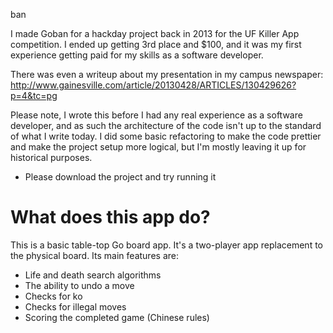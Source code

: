 
ban

I made Goban for a hackday project back in 2013 for the UF Killer App competition. I ended up getting 3rd place and $100, and it was my first experience getting paid for my skills as a software developer.

There was even a writeup about my presentation in my campus newspaper:
http://www.gainesville.com/article/20130428/ARTICLES/130429626?p=4&tc=pg

Please note, I wrote this before I had any real experience as a software developer, and as such the architecture of the code isn't up to the standard of what I write today. I did some basic refactoring to make the code prettier and make the project setup more logical, but I'm mostly leaving it up for historical purposes.

* Please download the project and try running it

# What does this app do?

This is a basic table-top Go board app. It's a two-player app replacement to the physical board. 
Its main features are:
- Life and death search algorithms
- The ability to undo a move
- Checks for ko
- Checks for illegal moves
- Scoring the completed game (Chinese rules)


